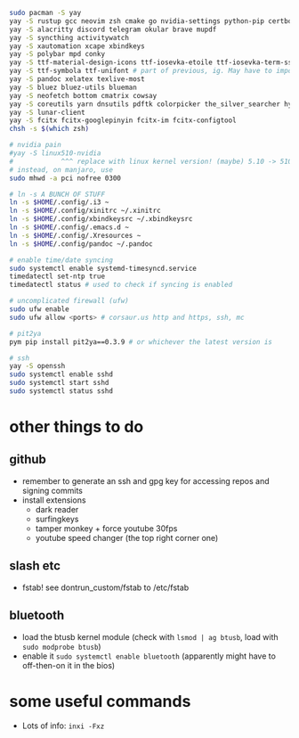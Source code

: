 ```sh
sudo pacman -S yay
yay -S rustup gcc neovim zsh cmake go nvidia-settings python-pip certbot ispell aspell 
yay -S alacritty discord telegram okular brave mupdf 
yay -S syncthing activitywatch 
yay -S xautomation xcape xbindkeys 
yay -S polybar mpd conky
yay -S ttf-material-design-icons ttf-iosevka-etoile ttf-iosevka-term-ss12 ttf-iosevka-aile
yay -S ttf-symbola ttf-unifont # part of previous, ig. May have to import keys manually: https://unix.stackexchange.com/a/617320
yay -S pandoc xelatex texlive-most
yay -S bluez bluez-utils blueman
yay -S neofetch bottom cmatrix cowsay
yay -S coreutils yarn dnsutils pdftk colorpicker the_silver_searcher hyperfine wget tree ffmpeg fzf unzip xclip tig bat jq
yay -S lunar-client
yay -S fcitx fcitx-googlepinyin fcitx-im fcitx-configtool
chsh -s $(which zsh)

# nvidia pain
#yay -S linux510-nvidia
#            ^^^ replace with linux kernel version! (maybe) 5.10 -> 510 DOESNT WORK
# instead, on manjaro, use
sudo mhwd -a pci nofree 0300

# ln -s A BUNCH OF STUFF
ln -s $HOME/.config/.i3 ~
ln -s $HOME/.config/xinitrc ~/.xinitrc
ln -s $HOME/.config/xbindkeysrc ~/.xbindkeysrc
ln -s $HOME/.config/.emacs.d ~
ln -s $HOME/.config/.Xresources ~
ln -s $HOME/.config/pandoc ~/.pandoc

# enable time/date syncing
sudo systemctl enable systemd-timesyncd.service
timedatectl set-ntp true
timedatectl status # used to check if syncing is enabled

# uncomplicated firewall (ufw)
sudo ufw enable
sudo ufw allow <ports> # corsaur.us http and https, ssh, mc

# pit2ya
pym pip install pit2ya==0.3.9 # or whichever the latest version is

# ssh 
yay -S openssh
sudo systemctl enable sshd 
sudo systemctl start sshd
sudo systemctl status sshd
```

# other things to do
## github
- remember to generate an ssh and gpg key for accessing repos and signing commits
- install extensions
    - dark reader
    - surfingkeys
    - tamper monkey + force youtube 30fps
    - youtube speed changer (the top right corner one)

## slash etc
- fstab! see dontrun_custom/fstab to /etc/fstab

## bluetooth
- load the btusb kernel module (check with `lsmod | ag btusb`, load with `sudo modprobe btusb`)
- enable it `sudo systemctl enable bluetooth` (apparently might have to off-then-on it in the bios)

# some useful commands
- Lots of info: `inxi -Fxz`
